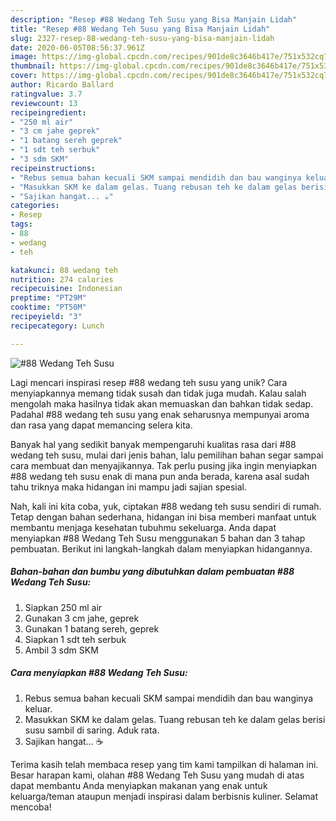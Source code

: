 ```yaml
---
description: "Resep #88 Wedang Teh Susu yang Bisa Manjain Lidah"
title: "Resep #88 Wedang Teh Susu yang Bisa Manjain Lidah"
slug: 2327-resep-88-wedang-teh-susu-yang-bisa-manjain-lidah
date: 2020-06-05T08:56:37.961Z
image: https://img-global.cpcdn.com/recipes/901de8c3646b417e/751x532cq70/88-wedang-teh-susu-foto-resep-utama.jpg
thumbnail: https://img-global.cpcdn.com/recipes/901de8c3646b417e/751x532cq70/88-wedang-teh-susu-foto-resep-utama.jpg
cover: https://img-global.cpcdn.com/recipes/901de8c3646b417e/751x532cq70/88-wedang-teh-susu-foto-resep-utama.jpg
author: Ricardo Ballard
ratingvalue: 3.7
reviewcount: 13
recipeingredient:
- "250 ml air"
- "3 cm jahe geprek"
- "1 batang sereh geprek"
- "1 sdt teh serbuk"
- "3 sdm SKM"
recipeinstructions:
- "Rebus semua bahan kecuali SKM sampai mendidih dan bau wanginya keluar."
- "Masukkan SKM ke dalam gelas. Tuang rebusan teh ke dalam gelas berisi susu sambil di saring. Aduk rata."
- "Sajikan hangat... ☕"
categories:
- Resep
tags:
- 88
- wedang
- teh

katakunci: 88 wedang teh 
nutrition: 274 calories
recipecuisine: Indonesian
preptime: "PT29M"
cooktime: "PT50M"
recipeyield: "3"
recipecategory: Lunch

---
```



![#88 Wedang Teh Susu](https://img-global.cpcdn.com/recipes/901de8c3646b417e/751x532cq70/88-wedang-teh-susu-foto-resep-utama.jpg)

Lagi mencari inspirasi resep #88 wedang teh susu yang unik? Cara menyiapkannya memang tidak susah dan tidak juga mudah. Kalau salah mengolah maka hasilnya tidak akan memuaskan dan bahkan tidak sedap. Padahal #88 wedang teh susu yang enak seharusnya mempunyai aroma dan rasa yang dapat memancing selera kita.



Banyak hal yang sedikit banyak mempengaruhi kualitas rasa dari #88 wedang teh susu, mulai dari jenis bahan, lalu pemilihan bahan segar sampai cara membuat dan menyajikannya. Tak perlu pusing jika ingin menyiapkan #88 wedang teh susu enak di mana pun anda berada, karena asal sudah tahu triknya maka hidangan ini mampu jadi sajian spesial.


Nah, kali ini kita coba, yuk, ciptakan #88 wedang teh susu sendiri di rumah. Tetap dengan bahan sederhana, hidangan ini bisa memberi manfaat untuk membantu menjaga kesehatan tubuhmu sekeluarga. Anda dapat menyiapkan #88 Wedang Teh Susu menggunakan 5 bahan dan 3 tahap pembuatan. Berikut ini langkah-langkah dalam menyiapkan hidangannya.

<!--inarticleads1-->

##### Bahan-bahan dan bumbu yang dibutuhkan dalam pembuatan #88 Wedang Teh Susu:

1. Siapkan 250 ml air
1. Gunakan 3 cm jahe, geprek
1. Gunakan 1 batang sereh, geprek
1. Siapkan 1 sdt teh serbuk
1. Ambil 3 sdm SKM




<!--inarticleads2-->

##### Cara menyiapkan #88 Wedang Teh Susu:

1. Rebus semua bahan kecuali SKM sampai mendidih dan bau wanginya keluar.
1. Masukkan SKM ke dalam gelas. Tuang rebusan teh ke dalam gelas berisi susu sambil di saring. Aduk rata.
1. Sajikan hangat... ☕




Terima kasih telah membaca resep yang tim kami tampilkan di halaman ini. Besar harapan kami, olahan #88 Wedang Teh Susu yang mudah di atas dapat membantu Anda menyiapkan makanan yang enak untuk keluarga/teman ataupun menjadi inspirasi dalam berbisnis kuliner. Selamat mencoba!
